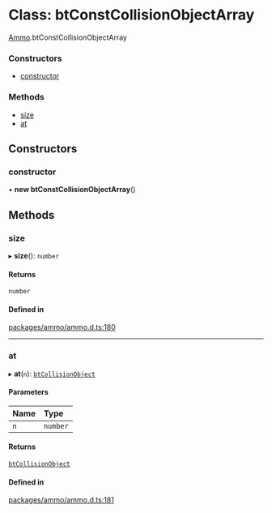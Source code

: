 # Class: btConstCollisionObjectArray

[Ammo](../modules/Ammo.md).btConstCollisionObjectArray

### Constructors

- [constructor](Ammo.btConstCollisionObjectArray.md#constructor)

### Methods

- [size](Ammo.btConstCollisionObjectArray.md#size)
- [at](Ammo.btConstCollisionObjectArray.md#at)

## Constructors

### constructor

• **new btConstCollisionObjectArray**()

## Methods

### size

▸ **size**(): `number`

#### Returns

`number`

#### Defined in

[packages/ammo/ammo.d.ts:180](https://github.com/Orillusion/orillusion/blob/main/packages/ammo/ammo.d.ts#L180)

___

### at

▸ **at**(`n`): [`btCollisionObject`](Ammo.btCollisionObject.md)

#### Parameters

| Name | Type |
| :------ | :------ |
| `n` | `number` |

#### Returns

[`btCollisionObject`](Ammo.btCollisionObject.md)

#### Defined in

[packages/ammo/ammo.d.ts:181](https://github.com/Orillusion/orillusion/blob/main/packages/ammo/ammo.d.ts#L181)
